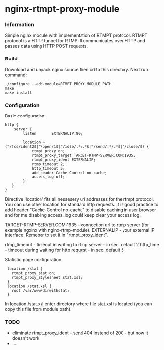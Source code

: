 # nginx-rtmpt-proxy-module

### Information
Simple nginx module with implementation of RTMPT protocol. RTMPT protocol is a HTTP tunnel for RTMP. It communicates over HTTP and passes data using HTTP POST requests. 

### Build

Download and unpack nginx source then cd to this directory. Next run command:

    ./configure --add-module=RTMPT_PROXY_MODULE_PATH
    make
    make install

### Configuration 

Basic configuration:

    http {
        server {
            listen       EXTERNALIP:80;

            location ~ (^/fcs/ident2$|^/open/1$|^/idle/.*/.*$|^/send/.*/.*$|^/close/$) {
                rtmpt_proxy on;
                rtmpt_proxy_target TARGET-RTMP-SERVER.COM:1935;
                rtmpt_proxy_ident EXTERNALIP;
                rtmp_timeout 2; 
                http_timeout 5;
                add_header Cache-Control no-cache;
                access_log off;
            }    
       }
    }

Directive 'location' fits all nessesery uri addresses for the rtmpt protocol. You can use other location for standard http requests.
It is good practice to add header "Cache-Control no-cache" to disable caching in user browser and for me disabling access_log could keep clear your access log.
 
TARGET-RTMP-SERVER.COM:1935 - connection url to rtmp server (for example ngxinx with nginx-rtmp-module).
EXTERNALIP - your external IP interface. Remeber to set it in "rtmpt_proxy_ident".

rtmp_timeout - timeout in writing to rtmp server - in sec. default 2
http_time - timeout during waiting for http request - in sec. default 5

Statistic page configuration:

     location /stat {
       rtmpt_proxy_stat on;
       rtmpt_proxy_stylesheet stat.xsl;
     }
     location /stat.xsl {
       root /var/www/dirwithstat;
     }

In location /stat.xsl enter directory where file stat.xsl is located (you can copy this file from module path).
 

### TODO
* eliminate rtmpt_proxy_ident - send 404 instend of 200 - but now it doesn't work
* ....

